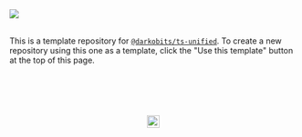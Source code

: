 <a href="#top" id="top">
  <img src="https://user-images.githubusercontent.com/441546/63547048-1c6af200-c4e0-11e9-916f-d2b9d4348af3.png" style="max-width: 100%;">
  <br><br>
</a>

This is a template repository for [`@darkobits/ts-unified`](https://github.com/darkobits/ts-unified). To create a new repository using this one as a template, click the "Use this template" button at the top of this page.

## &nbsp;
<p align="center">
  <br>
  <img width="22" height="22" src="https://cloud.githubusercontent.com/assets/441546/25318539/db2f4cf2-2845-11e7-8e10-ef97d91cd538.png">
</p>
